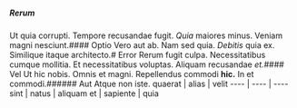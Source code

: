 ##### Rerum
Ut quia corrupti.
Tempore recusandae fugit. *Quia* maiores minus. Veniam magni nesciunt.#### Optio
Vero aut ab.
Nam sed quia. *Debitis* quia ex. Similique itaque architecto.# Error
Rerum fugit culpa.
Necessitatibus cumque mollitia. Et necessitatibus voluptas. Aliquam recusandae _et._#### Vel
Ut hic nobis.
Omnis et magni. Repellendus commodi **hic.** In et commodi.###### Aut
Atque non iste.
quaerat | alias | velit
---- | ---- | ----
sint | natus | aliquam
et | sapiente | quia